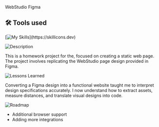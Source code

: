 WebStudio Figma

 ## 🛠 Tools used
[![My Skills](https://skillicons.dev/icons?i=html,css,)](https://skillicons.dev)

![Description](https://img.shields.io/badge/Description-purple?style=for-the-badge)

This is a homework project for the, focused on creating a static web page. The project involves replicating the WebStudio page design provided in Figma.

![Lessons Learned](https://img.shields.io/badge/Lessons%20Learned-purple?style=for-the-badge)

Converting a Figma design into a functional website taught me to interpret design specifications accurately. I now understand how to extract assets, measure distances, and translate visual designs into code.

![Roadmap](https://img.shields.io/badge/Roadmap-purple?style=for-the-badge)

- Additional browser support
- Adding more integrations
